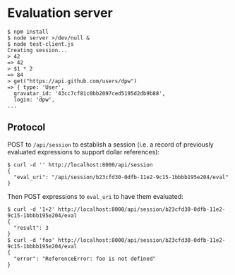 # Evaluation server

    $ npm install
    $ node server >/dev/null &
    $ node test-client.js
    Creating session...
    > 42
    => 42
    > $1 * 2
    => 84
    > get("https://api.github.com/users/dpw")
    => { type: 'User',
      gravatar_id: '43cc7cf81c0bb2097ced5195d2db9b88',
      login: 'dpw',
    ...

## Protocol

POST to `/api/session` to establish a session (i.e. a record of
previously evaluated expressions to support dollar references):

    $ curl -d '' http://localhost:8000/api/session
    {
      "eval_uri": "/api/session/b23cfd30-0dfb-11e2-9c15-1bbbb195e204/eval"
    }

Then POST expressions to `eval_uri` to have them evaluated:

    $ curl -d '1+2' http://localhost:8000/api/session/b23cfd30-0dfb-11e2-9c15-1bbbb195e204/eval
    {
      "result": 3
    }
    $ curl -d 'foo' http://localhost:8000/api/session/b23cfd30-0dfb-11e2-9c15-1bbbb195e204/eval
    {
      "error": "ReferenceError: foo is not defined"
    }